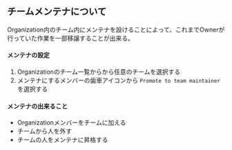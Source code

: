 ## チームメンテナについて

Organization内のチーム内にメンテナを設けることによって、これまでOwnerが行っていた作業を一部移譲することが出来る。

#### メンテナの設定

1. Organizationのチーム一覧からから任意のチームを選択する
2. メンテナにするメンバーの歯車アイコンから `Promote to team maintainer` を選択する

#### メンテナの出来ること

* Organizationメンバーをチームに加える
* チームから人を外す
* チームの人をメンテナに昇格する
